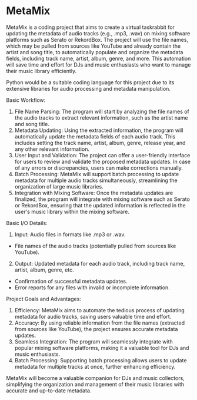 # MetaMix

MetaMix is a coding project that aims to create a virtual taskrabbit for updating the metadata of audio tracks (e.g., .mp3, .wav) on mixing software platforms such as Serato or RekordBox. The project will use the file names, which may be pulled from sources like YouTube and already contain the artist and song title, to automatically populate and organize the metadata fields, including track name, artist, album, genre, and more. This automation will save time and effort for DJs and music enthusiasts who want to manage their music library efficiently.

Python would be a suitable coding language for this project due to its extensive libraries for audio processing and metadata manipulation.

Basic Workflow:
1. File Name Parsing: The program will start by analyzing the file names of the audio tracks to extract relevant information, such as the artist name and song title.
2. Metadata Updating: Using the extracted information, the program will automatically update the metadata fields of each audio track. This includes setting the track name, artist, album, genre, release year, and any other relevant information.
3. User Input and Validation: The project can offer a user-friendly interface for users to review and validate the proposed metadata updates. In case of any errors or discrepancies, users can make corrections manually.
4. Batch Processing: MetaMix will support batch processing to update metadata for multiple audio tracks simultaneously, streamlining the organization of large music libraries.
5. Integration with Mixing Software: Once the metadata updates are finalized, the program will integrate with mixing software such as Serato or RekordBox, ensuring that the updated information is reflected in the user's music library within the mixing software.


Basic I/O Details:
1. Input: Audio files in formats like .mp3 or .wav.
- File names of the audio tracks (potentially pulled from sources like YouTube).
2. Output: Updated metadata for each audio track, including track name, artist, album, genre, etc.
- Confirmation of successful metadata updates.
- Error reports for any files with invalid or incomplete information.

Project Goals and Advantages:
1. Efficiency: MetaMix aims to automate the tedious process of updating metadata for audio tracks, saving users valuable time and effort.
2. Accuracy: By using reliable information from the file names (extracted from sources like YouTube), the project ensures accurate metadata updates.
3. Seamless Integration: The program will seamlessly integrate with popular mixing software platforms, making it a valuable tool for DJs and music enthusiasts.
4. Batch Processing: Supporting batch processing allows users to update metadata for multiple tracks at once, further enhancing efficiency.

MetaMix will become a valuable companion for DJs and music collectors, simplifying the organization and management of their music libraries with accurate and up-to-date metadata.
